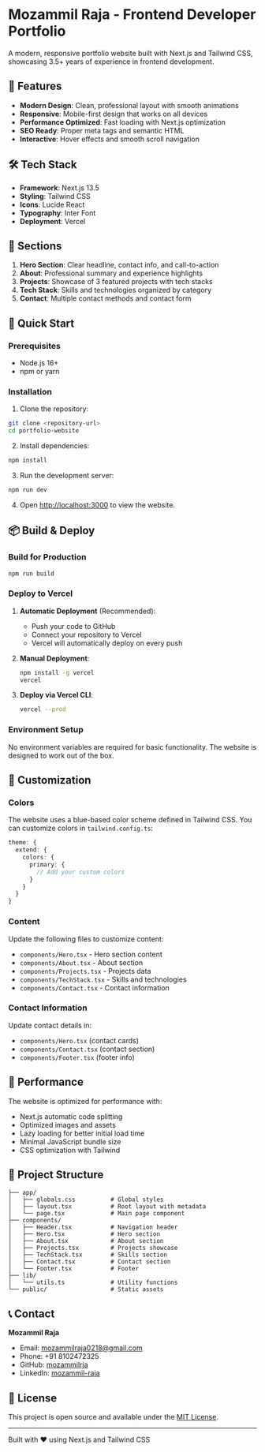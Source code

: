 # Mozammil Raja - Frontend Developer Portfolio

A modern, responsive portfolio website built with Next.js and Tailwind CSS, showcasing 3.5+ years of experience in frontend development.

## 🚀 Features

- **Modern Design**: Clean, professional layout with smooth animations
- **Responsive**: Mobile-first design that works on all devices
- **Performance Optimized**: Fast loading with Next.js optimization
- **SEO Ready**: Proper meta tags and semantic HTML
- **Interactive**: Hover effects and smooth scroll navigation

## 🛠️ Tech Stack

- **Framework**: Next.js 13.5
- **Styling**: Tailwind CSS
- **Icons**: Lucide React
- **Typography**: Inter Font
- **Deployment**: Vercel

## 📝 Sections

1. **Hero Section**: Clear headline, contact info, and call-to-action
2. **About**: Professional summary and experience highlights
3. **Projects**: Showcase of 3 featured projects with tech stacks
4. **Tech Stack**: Skills and technologies organized by category
5. **Contact**: Multiple contact methods and contact form

## 🚀 Quick Start

### Prerequisites

- Node.js 16+ 
- npm or yarn

### Installation

1. Clone the repository:
```bash
git clone <repository-url>
cd portfolio-website
```

2. Install dependencies:
```bash
npm install
```

3. Run the development server:
```bash
npm run dev
```

4. Open [http://localhost:3000](http://localhost:3000) to view the website.

## 📦 Build & Deploy

### Build for Production

```bash
npm run build
```

### Deploy to Vercel

1. **Automatic Deployment** (Recommended):
   - Push your code to GitHub
   - Connect your repository to Vercel
   - Vercel will automatically deploy on every push

2. **Manual Deployment**:
   ```bash
   npm install -g vercel
   vercel
   ```

3. **Deploy via Vercel CLI**:
   ```bash
   vercel --prod
   ```

### Environment Setup

No environment variables are required for basic functionality. The website is designed to work out of the box.

## 🎨 Customization

### Colors
The website uses a blue-based color scheme defined in Tailwind CSS. You can customize colors in `tailwind.config.ts`:

```typescript
theme: {
  extend: {
    colors: {
      primary: {
        // Add your custom colors
      }
    }
  }
}
```

### Content
Update the following files to customize content:
- `components/Hero.tsx` - Hero section content
- `components/About.tsx` - About section
- `components/Projects.tsx` - Projects data
- `components/TechStack.tsx` - Skills and technologies
- `components/Contact.tsx` - Contact information

### Contact Information
Update contact details in:
- `components/Hero.tsx` (contact cards)
- `components/Contact.tsx` (contact section)
- `components/Footer.tsx` (footer info)

## 📱 Performance

The website is optimized for performance with:
- Next.js automatic code splitting
- Optimized images and assets
- Lazy loading for better initial load time
- Minimal JavaScript bundle size
- CSS optimization with Tailwind

## 🔧 Project Structure

```
├── app/
│   ├── globals.css          # Global styles
│   ├── layout.tsx           # Root layout with metadata
│   └── page.tsx             # Main page component
├── components/
│   ├── Header.tsx           # Navigation header
│   ├── Hero.tsx             # Hero section
│   ├── About.tsx            # About section
│   ├── Projects.tsx         # Projects showcase
│   ├── TechStack.tsx        # Skills section
│   ├── Contact.tsx          # Contact section
│   └── Footer.tsx           # Footer
├── lib/
│   └── utils.ts             # Utility functions
└── public/                  # Static assets
```

## 📞 Contact

**Mozammil Raja**
- Email: mozammilraja0218@gmail.com
- Phone: +91 8102472325
- GitHub: [mozammilrja](https://github.com/mozammilrja)
- LinkedIn: [mozammil-raja](https://www.linkedin.com/in/mozammil-raja)

## 📄 License

This project is open source and available under the [MIT License](LICENSE).

---

Built with ❤️ using Next.js and Tailwind CSS